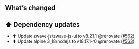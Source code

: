 ## What’s changed

## ⬆️ Dependency updates

- ⬆️ Update zwave-js/zwave-js-ui to v8.23.1 @renovate ([#562](https://github.com/hassio-addons/addon-zwave-js-ui/pull/562))
- ⬆️ Update alpine_3_18/nodejs to v18.17.1-r0 @renovate ([#563](https://github.com/hassio-addons/addon-zwave-js-ui/pull/563))
